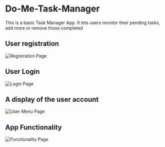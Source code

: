 # Do-Me-Task-Manager
This is a basic Task Manager App. It lets users monitor their pending tasks, add more or remove those completed

## User registration
![Registration Page](register.png)

## User Login
![Login Page](login.png)

## A display of the user account
![User Menu Page](mainpage.png)

## App Functionality
![Functionality Page](functionality.png)




